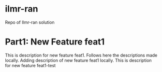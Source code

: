 # ilmr-ran
Repo of Ilmr-ran solution 

# Part1: New Feature feat1 
This is description for new feature feat1. Follows here the descriptions made locally.
Adding description of new feature feat1 locally.
This is description for new feature feat1-test

